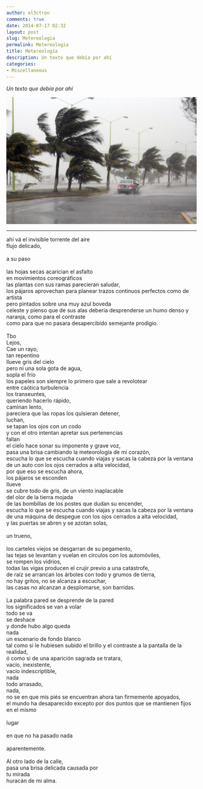```yaml
---
author: el3ctron
comments: true
date: 2014-07-17 02:32
layout: post
slug: Metereologia
permalink: Metereologia
title: Metereología
description: Un texto que debía por ahí
categories:
- Miscellaneous
---
```


*Un texto que debía por ahí*

[![Metereologia](/wp-content/uploads/por_tema/arte/Huracan_Ernesto_Campeche-51.jpg)](//el3ctron.github.io/Metereologia "Un texto que debía por ahí... [CLICK PARA ENTRAR AL ARTÍCULO]")

<!-- more -->
---
ahí vá el invisible torrente del aire<br>flujo delicado,<br><br>a su paso<br><br>las hojas secas acarician el asfalto<br>en movimientos coreográficos<br>las plantas con sus ramas parecieran saludar,<br>los pájaros aprovechan para planear trazos continuos perfectos como de artista<br>pero pintados sobre una muy azul boveda<br>celeste y pienso que de sus alas debería desprenderse un humo denso y<br>naranja, como para el contraste<br>como para que no pasara desapercibido semejante prodigio.<br><br>Tbo<br>Lejos,<br>Cae un rayo,<br>tan repentino<br>llueve gris del cielo<br>pero ni una sola gota de agua,<br>sopla el frío<br>los papeles son siempre lo primero que sale a revolotear<br>entre caótica turbulencia<br>los transeuntes,<br>queriendo hacerlo rápido,<br>caminan lento,<br>pareciera que las ropas los quisieran detener,<br>luchan,<br>se tapan los ojos con un codo<br>y con el otro intentan apretar sus pertenencias<br>fallan<br>el cielo hace sonar su imponente y grave voz,<br>pasa una brisa cambiando la meteorología de mi corazón,<br>escucha lo que se escucha cuando viajas y sacas la cabeza por la ventana de un auto con los ojos cerrados a alta velocidad,<br>por que eso se escucha ahora,<br>los pájaros se esconden<br>llueve<br>se cubre todo de gris, de un viento inaplacable<br>del olor de la tierra mojada<br>de las bombillas de los postes que dudan su encender,<br>escucha lo que se escucha cuando viajas y sacas la cabeza por la ventana de una máquina de despegue con los ojos cerrados a alta velocidad,<br>y las puertas se abren y se azotan solas,<br><br>un trueno,<br><br>los carteles viejos se desgarran de su pegamento,<br>las tejas se levantan y vuelan en círculos con los automóviles,<br>se rompen los vidrios,<br>todas las vigas producen el crujir previo a una catástrofe,<br>de raíz se arrancan los árboles con todo y grumos de tierra,<br>no hay gritos, no se alcanza a escuchar,<br>las casas no alcanzan a desplomarse, son barridas.<br><br>La palabra pared se desprende de la pared<br>los significados se van a volar<br>todo se va<br>se deshace<br>y donde hubo algo queda<br>nada<br>un escenario de fondo blanco<br>tal como si le hubiesen subido el brillo y el contraste a la pantalla de la<br>realidad,<br>ó como si de una aparición sagrada se tratara,<br>vacío, inexistente,<br>vacío indescriptible,<br>nada<br>todo arrasado,<br>nada,<br>no se en que mis piés se encuentran ahora tan firmemente apoyados,<br>el mundo ha desaparecido excepto por dos puntos que se mantienen fijos en el mismo<br><br>lugar<br><br>en que no ha pasado nada<br><br>aparentemente.<br><br>Al otro lado de la calle,<br>pasa una brisa delicada causada por<br>tu mirada<br>huracán de mi alma.<br><br>
<br><br><br>
